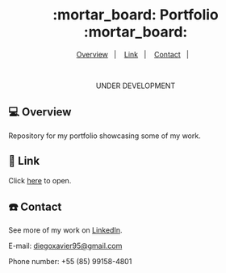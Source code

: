 <h1 align="center">
  :mortar_board: Portfolio :mortar_board:
</h1>

<p align="center">
<a href="#-projeto">Overview</a>&nbsp;&nbsp;&nbsp;|&nbsp;&nbsp;&nbsp;
  <a href="#rocket-tecnologias">Link</a>&nbsp;&nbsp;&nbsp;|&nbsp;&nbsp;&nbsp;  
  <a href="#-layout">Contact</a>&nbsp;&nbsp;&nbsp;|&nbsp;&nbsp;&nbsp;
</p>

<br>

<p align="center">
  UNDER DEVELOPMENT
</p>

## 💻 Overview

Repository for my portfolio showcasing some of my work.


## :rocket: Link

Click [here](https://dxbezerra.github.io/) to open.

## :telephone: Contact

See more of my work on [LinkedIn](https://www.linkedin.com/in/diego-xavier-a3998179/). 

E-mail: diegoxavier95@gmail.com

Phone number: +55 (85) 99158-4801
